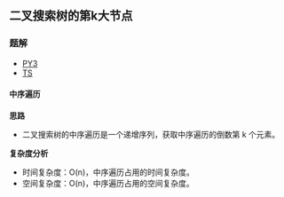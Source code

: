 ## 二叉搜索树的第k大节点

### 题解
+ [PY3](../../py3/lcof/54.py)
+ [TS](../../ts/lcof/54.ts)

#### 中序遍历
**思路**
+ 二叉搜索树的中序遍历是一个递增序列，获取中序遍历的倒数第 k 个元素。

**复杂度分析**
+ 时间复杂度：O(n)，中序遍历占用的时间复杂度。
+ 空间复杂度：O(n)，中序遍历占用的空间复杂度。